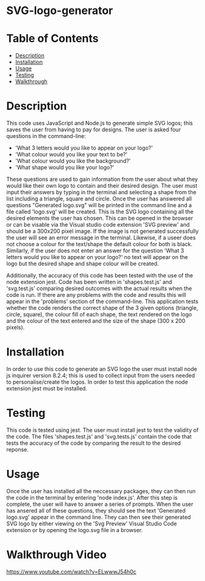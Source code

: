 # SVG-logo-generator
# Table of Contents
  + [Description](#description)
  + [Installation](#installation)
  + [Usage](#usage)
  + [Testing](#testing)
  + [Walkthrough](#walkthrough-video)

# Description
This code uses JavaScript and Node.js to generate simple SVG logos; this saves the user from having to pay for designs. The user is asked four questions in the command-line:
* 'What 3 letters would you like to appear on your logo?'
* 'What colour would you like your text to be?'
* 'What colour would you like the background?'
* 'What shape would you like your logo?'

These questions are used to gain information from the user about what they would like their own logo to contain  and their desired design. The user must input their answers by typing in the terminal and selecting a shape from the list including a triangle, square and circle. Once the user has answered all questions "Generated logo.svg" will be printed in the command line and a file called 'logo.svg' will be created. This is the SVG logo containing all the desired elements the user has chosen. This can be opened in the browser or can be visable via the Visual studio code extension 'SVG preview' and should be a 300x200 pixel image. If the image is not generated successfully the user will see an error message in the terminal. Likewise, if a useer does not choose a colour for the text/shape the default colour for both is black. Similarly, if the user does not enter an answer for the question 'What 3 letters would you like to appear on your logo?' no text will appear on the logo but the desired shape and shape colour will be created.

Additionally, the accuracy of this code has been tested with the use of the node extension jest. Code has been written in 'shapes.test.js' and 'svg.test.js' comparing desired outcomes with the actual results when the code is run. If there are any problems with the code and results this will appear in the 'problems' section of the command-line. This application tests whether the code renders the correct shape of the 3 given options (triangle, circle, square), the colour fill of each shape, the text rendered on the logo and the colour of the text entered and the size of the shape (300 x 200 pixels).

# Installation
In order to use this code to generate an SVG logo the user must install node js inquirer version 8.2.4; this is used to collect input from the users needed to personalise/create the logos. In order to test this application the node extension jest must be installed. 

# Testing
This code is tested using jest. The user must install jest to test the validity of the code. The files 'shapes.test.js' and 'svg.tests.js' contain the code that tests the accuracy of the code by comparing the result to the desired reponse.

# Usage
Once the user has installed all the neccessary packages, they can then run the code in the terminal by entering 'node index.js'. After this step is complete, the user will have to answer a series of prompts. When the user has ansered all of these questions, they should see the text 'Generated logo.svg' appear in the command line. They can then see their generated SVG logo by either viewing on the 'Svg Preview' Visual Studio Code extension or by opening the logo.svg file in a browser.

# Walkthrough Video
https://www.youtube.com/watch?v=ELwwwJ54h0c